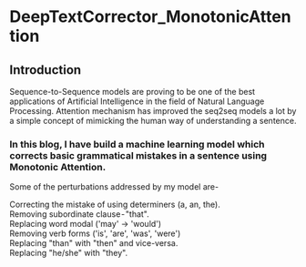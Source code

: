 # DeepTextCorrector_MonotonicAttention

## Introduction  

Sequence-to-Sequence models are proving to be one of the best applications of Artificial Intelligence in the field of Natural Language Processing. Attention mechanism has improved the seq2seq models a lot by a simple concept of mimicking the human way of understanding a sentence.  

### In this blog, I have build a machine learning model which corrects basic grammatical mistakes in a sentence using Monotonic Attention.  


Some of the perturbations addressed by my model are-  

Correcting the mistake of using determiners (a, an, the).  
Removing subordinate clause - "that".  
Replacing word modal ('may' → 'would')  
Removing verb forms ('is', 'are', 'was', 'were')  
Replacing "than" with "then" and vice-versa.  
Replacing "he/she" with "they".  
